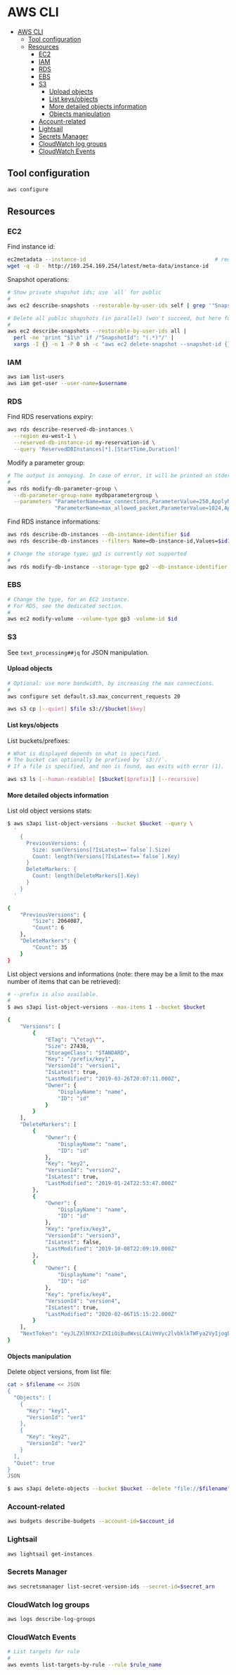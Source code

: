 # AWS CLI

- [AWS CLI](#aws-cli)
  - [Tool configuration](#tool-configuration)
  - [Resources](#resources)
    - [EC2](#ec2)
    - [IAM](#iam)
    - [RDS](#rds)
    - [EBS](#ebs)
    - [S3](#s3)
      - [Upload objects](#upload-objects)
      - [List keys/objects](#list-keysobjects)
      - [More detailed objects information](#more-detailed-objects-information)
      - [Objects manipulation](#objects-manipulation)
    - [Account-related](#account-related)
    - [Lightsail](#lightsail)
    - [Secrets Manager](#secrets-manager)
    - [CloudWatch log groups](#cloudwatch-log-groups)
    - [CloudWatch Events](#cloudwatch-events)

## Tool configuration

```sh
aws configure
```

## Resources

### EC2

Find instance id:

```sh
ec2metadata --instance-id                                         # requires `cloud-guest-utils` installed
wget -q -O - http://169.254.169.254/latest/meta-data/instance-id
```

Snapshot operations:

```sh
# Show private shapshot ids; use `all` for public
#
aws ec2 describe-snapshots --restorable-by-user-ids self | grep '"SnapshotId"'

# Delete all public shapshots (in parallel) (won't succeed, but here for reference); continues on error
#
aws ec2 describe-snapshots --restorable-by-user-ids all |
  perl -ne 'print "$1\n" if /"SnapshotId": "(.*)"/' |
  xargs -I {} -n 1 -P 0 sh -c "aws ec2 delete-snapshot --snapshot-id {} || true"
```

### IAM

```sh
aws iam list-users
aws iam get-user --user-name=$username
```

### RDS

Find RDS reservations expiry:

```sh
aws rds describe-reserved-db-instances \
  --region eu-west-1 \
  --reserved-db-instance-id my-reservation-id \
  --query 'ReservedDBInstances[*].[StartTime,Duration]'
```

Modify a parameter group:

```sh
# The output is annoying. In case of error, it will be printed on stderr.
#
aws rds modify-db-parameter-group \
  --db-parameter-group-name mydbparametergroup \
  --parameters "ParameterName=max_connections,ParameterValue=250,ApplyMethod=immediate" \
               "ParameterName=max_allowed_packet,ParameterValue=1024,ApplyMethod=immediate" > /dev/null
```

Find RDS instance informations:

```sh
aws rds describe-db-instances --db-instance-identifier $id                   # can specify only one; no wildcards
aws rds describe-db-instances --filters Name=db-instance-id,Values=$id1,$id2 # wildcards are not supported

# Change the storage type; gp3 is currently not supported
#
aws rds modify-db-instance --storage-type gp2 --db-instance-identifier $id
```

### EBS

```sh
# Change the type, for an EC2 instance.
# For RDS, see the dedicated section.
#
aws ec2 modify-volume --volume-type gp3 -volume-id $id
```

### S3

See `text_processing##jq` for JSON manipulation.

#### Upload objects

```sh
# Optional: use more bandwidth, by increasing the max connections.
#
aws configure set default.s3.max_concurrent_requests 20

aws s3 cp [--quiet] $file s3://$bucket[$key]
```

#### List keys/objects

List buckets/prefixes:

```sh
# What is displayed depends on what is specified.
# The bucket can optionally be prefixed by `s3://`.
# If a file is specified, and non is found, aws exits with error (1).

aws s3 ls [--human-readable] [$bucket[$prefix]] [--recursive]
```

#### More detailed objects information

List old object versions stats:

```sh
$ aws s3api list-object-versions --bucket $bucket --query \
  '
    {
      PreviousVersions: {
        Size: sum(Versions[?IsLatest==`false`].Size)
        Count: length(Versions[?IsLatest==`false`].Key)
      }
      DeleteMarkers: {
        Count: length(DeleteMarkers[].Key)
      }
    }
  '

{
    "PreviousVersions": {
        "Size": 2064087,
        "Count": 6
    },
    "DeleteMarkers": {
        "Count": 35
    }
}
```

List object versions and informations (note: there may be a limit to the max number of items that can be retrieved):

```sh
# --prefix is also available.
#
$ aws s3api list-object-versions --max-items 1 --bucket $bucket

{
    "Versions": [
        {
            "ETag": "\"etag\"",
            "Size": 27438,
            "StorageClass": "STANDARD",
            "Key": "/prefix/key1",
            "VersionId": "version1",
            "IsLatest": true,
            "LastModified": "2019-03-26T20:07:11.000Z",
            "Owner": {
                "DisplayName": "name",
                "ID": "id"
            }
        }
    ],
    "DeleteMarkers": [
        {
            "Owner": {
                "DisplayName": "name",
                "ID": "id"
            },
            "Key": "key2",
            "VersionId": "version2",
            "IsLatest": true,
            "LastModified": "2019-01-24T22:53:47.000Z"
        },
        {
            "Owner": {
                "DisplayName": "name",
                "ID": "id"
            },
            "Key": "prefix/key3",
            "VersionId": "version3",
            "IsLatest": false,
            "LastModified": "2019-10-08T22:09:19.000Z"
        },
        {
            "Owner": {
                "DisplayName": "name",
                "ID": "id"
            },
            "Key": "prefix/key4",
            "VersionId": "version4",
            "IsLatest": true,
            "LastModified": "2020-02-06T15:15:22.000Z"
        }
    ],
    "NextToken": "eyJLZXlNYXJrZXIiOiBudWxsLCAiVmVyc2lvbklkTWFya2VyIjogbnVsbCwgImJvdG9fdHJ1bmNhdGVfYW1vdW50IjogMX0="
}
```

#### Objects manipulation

Delete object versions, from list file:

```sh
cat > $filename << JSON
{
  "Objects": [
    {
      "Key": "key1",
      "VersionId": "ver1"
    },
    {
      "Key": "key2",
      "VersionId": "ver2"
    }
  ],
  "Quiet": true
}
JSON

$ aws s3api delete-objects --bucket $bucket --delete "file://$filename"
```

### Account-related

```sh
aws budgets describe-budgets --account-id=$account_id
```

### Lightsail

```sh
aws lightsail get-instances
```

### Secrets Manager

```sh
aws secretsmanager list-secret-version-ids --secret-id=$secret_arn
```

### CloudWatch log groups

```sh
aws logs describe-log-groups
```

### CloudWatch Events

```sh
# List targets for rule
#
aws events list-targets-by-rule --rule $rule_name
```
